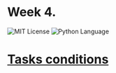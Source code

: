 # Week 4.
<img src="https://img.shields.io/github/license/DimaPermyakov/IU5?color=brightgreen" alt="MIT License"> <img src="https://img.shields.io/badge/language-Python-green.svg" alt="Python Language">

# [Tasks conditions](https://github.com/IU5-IT/Digital-academy/wiki/Week4)
